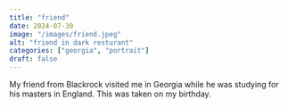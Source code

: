 ```yaml
---
title: "friend"
date: 2024-07-30
image: "/images/friend.jpeg"
alt: "friend in dark resturant"
categories: ["georgia", "portrait"]
draft: false
---
```


My friend from Blackrock visited me in Georgia while he was studying for his masters in England. This was taken on my birthday.